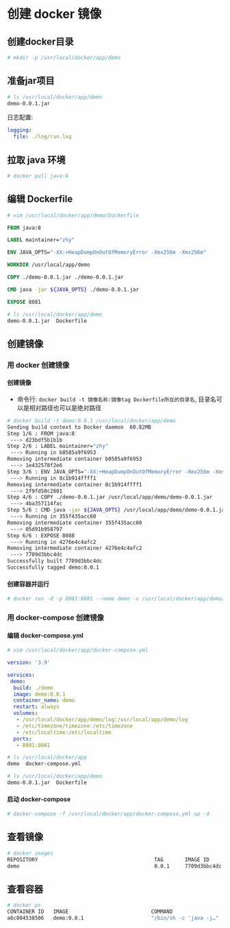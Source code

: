 # 创建 docker 镜像

## 创建docker目录

``` bash
# mkdir -p /usr/local/docker/app/demo
```

## 准备jar项目

``` bash
# ls /usr/local/docker/app/demo
demo-0.0.1.jar
```

日志配置:

```yml
logging:
  file: ./log/run.log
```

## 拉取 java 环境

``` bash
# docker pull java:8
```

## 编辑 Dockerfile

``` bash
# vim /usr/local/docker/app/demo/Dockerfile
```

```Dockerfile
FROM java:8

LABEL maintainer="zhy"

ENV JAVA_OPTS="-XX:+HeapDumpOnOutOfMemoryError -Xmx256m -Xms256m"

WORKDIR /usr/local/app/demo

COPY ./demo-0.0.1.jar ./demo-0.0.1.jar

CMD java -jar ${JAVA_OPTS} ./demo-0.0.1.jar

EXPOSE 8081
```

```bash
# ls /usr/local/docker/app/demo
demo-0.0.1.jar  Dockerfile
```

## 创建镜像

### 用 docker 创建镜像

#### 创建镜像

- 命令行: ```docker build -t 镜像名称:镜像tag Dockerfile所在的目录名```, 目录名可以是相对路径也可以是绝对路径

``` bash
# docker build -t demo:0.0.1 /usr/local/docker/app/demo
Sending build context to Docker daemon  60.82MB
Step 1/6 : FROM java:8
 ---> d23bdf5b1b1b
Step 2/6 : LABEL maintainer="zhy"
 ---> Running in b0585a9f6953
Removing intermediate container b0585a9f6953
 ---> 1e432578f2e6
Step 3/6 : ENV JAVA_OPTS="-XX:+HeapDumpOnOutOfMemoryError -Xmx256m -Xms256m"
 ---> Running in 8c1b914ffff1
Removing intermediate container 8c1b914ffff1
 ---> 2f9fd50c2801
Step 4/6 : COPY ./demo-0.0.1.jar /usr/local/app/demo/demo-0.0.1.jar
 ---> 4ba357114fac
Step 5/6 : CMD java -jar ${JAVA_OPTS} /usr/local/app/demo/demo-0.0.1.jar
 ---> Running in 355f435acc60
Removing intermediate container 355f435acc60
 ---> 05d91b958797
Step 6/6 : EXPOSE 8088
 ---> Running in 4276e4c4afc2
Removing intermediate container 4276e4c4afc2
 ---> 7709d3bbc4dc
Successfully built 7709d3bbc4dc
Successfully tagged demo:0.0.1
```

#### 创建容器并运行

``` bash
# docker run -d -p 8081:8081 --name demo -v /usr/local/docker/app/demo/log:/usr/local/app/demo/log demo:0.0.1
```

### 用 docker-compose 创建镜像

#### 编辑 docker-compose.yml

```bash
# vim /usr/local/docker/app/docker-compose.yml
```

```yml
version: '3.9'

services:
 demo:
  build: ./demo
  image: demo:0.0.1
  container_name: demo
  restart: always
  volumes:
   - /usr/local/docker/app/demo/log:/usr/local/app/demo/log
   - /etc/timezone/timezone:/etc/timezone
   - /etc/localtime:/etc/localtime
  ports:
   - 8081:8081
```

```bash
# ls /usr/local/docker/app
demo  docker-compose.yml

# ls /usr/local/docker/app/demo
demo-0.0.1.jar  Dockerfile
```

#### 启动 docker-compose

```bash
# docker-compose -f /usr/local/docker/app/docker-compose.yml up -d
```

## 查看镜像

``` bash
# docker images
REPOSITORY                                      TAG       IMAGE ID       CREATED         SIZE
demo                                            0.0.1     7709d3bbc4dc   2 minutes ago   704MB
```

## 查看容器

``` bash
# docker ps
CONTAINER ID   IMAGE                           COMMAND                  CREATED          STATUS          PORTS                                                                                            NAMES
a6c804538506   demo:0.0.1                      "/bin/sh -c 'java -j…"   20 seconds ago   Up 18 seconds   0.0.0.0:8081->8081/tcp, :::8081->8081/tcp                                                        demo
```

